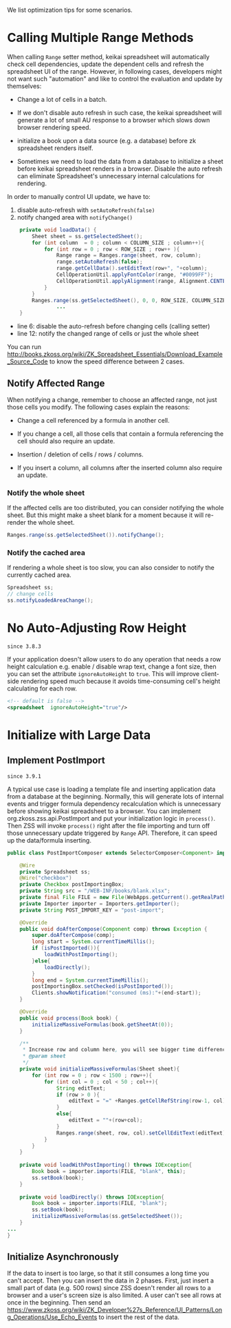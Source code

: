 We list optimization tips for some scenarios.

# Calling Multiple Range Methods

When calling `Range` setter method, keikai spreadsheet will automatically
check cell dependencies, update the dependent cells and refresh the
spreadsheet UI of the range. However, in following cases, developers
might not want such "automation" and like to control the evaluation and
update by themselves:

  - Change a lot of cells in a batch.

<!-- end list -->

  -   
    If we don't disable auto refresh in such case, the keikai spreadsheet
    will generate a lot of small AU response to a browser which slows
    down browser rendering speed.

<!-- end list -->

  - initialize a book upon a data source (e.g. a database) before zk
    spreadsheet renders itself.

<!-- end list -->

  -   
    Sometimes we need to load the data from a database to initialize a
    sheet before keikai spreadsheet renders in a browser. Disable the auto
    refresh can eliminate Spreadsheet's unnecessary internal
    calculations for rendering.

In order to manually control UI update, we have to:

1.  disable auto-refresh with `setAutoRefresh(false)`
2.  notify changed area with `notifyChange()`

<!-- end list -->

``` java
    private void loadData() {
        Sheet sheet = ss.getSelectedSheet();
        for (int column  = 0 ; column < COLUMN_SIZE ; column++){
            for (int row = 0 ; row < ROW_SIZE ; row++ ){
                Range range = Ranges.range(sheet, row, column);
                range.setAutoRefresh(false);
                range.getCellData().setEditText(row+", "+column);
                CellOperationUtil.applyFontColor(range, "#0099FF");
                CellOperationUtil.applyAlignment(range, Alignment.CENTER);
            }
        }
        Ranges.range(ss.getSelectedSheet(), 0, 0, ROW_SIZE, COLUMN_SIZE).notifyChange();
                ...
    }
```

  - line 6: disable the auto-refresh before changing cells (calling
    setter)
  - line 12: notify the changed range of cells or just the whole sheet

You can run
<http://books.zkoss.org/wiki/ZK_Spreadsheet_Essentials/Download_Example_Source_Code>
to know the speed difference between 2 cases.

## Notify Affected Range

When notifying a change, remember to choose an affected range, not just
those cells you modify. The following cases explain the reasons:

  - Change a cell referenced by a formula in another cell.

<!-- end list -->

  -   
    If you change a cell, all those cells that contain a formula
    referencing the cell should also require an update.

<!-- end list -->

  - Insertion / deletion of cells / rows / columns.

<!-- end list -->

  -   
    If you insert a column, all columns after the inserted column also
    require an update.

### Notify the whole sheet

If the affected cells are too distributed, you can consider notifying
the whole sheet. But this might make a sheet blank for a moment because
it will re-render the whole sheet.

``` java
Ranges.range(ss.getSelectedSheet()).notifyChange();
```

### Notify the cached area

If rendering a whole sheet is too slow, you can also consider to notify
the currently cached area.

``` java
Spreadsheet ss;
// change cells
ss.notifyLoadedAreaChange();
```

# No Auto-Adjusting Row Height

`since 3.8.3`

If your application doesn't allow users to do any operation that needs a
row height calculation e.g. enable / disable wrap text, change a font
size, then you can set the attribute `ignoreAutoHeight` to `true`. This
will improve client-side rendering speed much because it avoids
time-consuming cell's height calculating for each row.

``` xml
<!-- default is false -->
<spreadsheet  ignoreAutoHeight="true"/>
```

# Initialize with Large Data

## Implement PostImport

`since 3.9.1`

A typical use case is loading a template file and inserting application
data from a database at the beginning. Normally, this will generate lots
of internal events and trigger formula dependency recalculation which is
unnecessary before showing keikai spreadsheet to a browser. You can
implement
<javadoc directory="zss">org.zkoss.zss.api.PostImport</javadoc> and put
your initialization logic in `process()`. Then ZSS will invoke
`process()` right after the file importing and turn off those
unnecessary update triggered by `Range` API. Therefore, it can speed up
the data/formula inserting.

``` java
public class PostImportComposer extends SelectorComposer<Component> implements PostImport{

    @Wire
    private Spreadsheet ss;
    @Wire("checkbox")
    private Checkbox postImportingBox;
    private String src = "/WEB-INF/books/blank.xlsx";
    private final File FILE = new File(WebApps.getCurrent().getRealPath(src));
    private Importer importer = Importers.getImporter();
    private String POST_IMPORT_KEY = "post-import";

    @Override
    public void doAfterCompose(Component comp) throws Exception {
        super.doAfterCompose(comp);
        long start = System.currentTimeMillis();
        if (isPostImported()){
            loadWithPostImporting();
        }else{
            loadDirectly();
        }
        long end = System.currentTimeMillis();
        postImportingBox.setChecked(isPostImported());
        Clients.showNotification("consumed (ms):"+(end-start));
    }

    @Override
    public void process(Book book) {
        initializeMassiveFormulas(book.getSheetAt(0));
    }

    /**
     * Increase row and column here, you will see bigger time difference between post importing and non-post importing. 
     * @param sheet
     */
    private void initializeMassiveFormulas(Sheet sheet){
        for (int row = 0 ; row < 1500 ; row++){
            for (int col = 0 ; col < 50 ; col++){
                String editText; 
                if (row > 0 ){
                    editText = "=" +Ranges.getCellRefString(row-1, col);
                }
                else{
                    editText = ""+(row+col);
                }
                Ranges.range(sheet, row, col).setCellEditText(editText);
            }
        }
    }
    
    private void loadWithPostImporting() throws IOException{
        Book book = importer.imports(FILE, "blank", this);
        ss.setBook(book);
    }
    
    private void loadDirectly() throws IOException{
        Book book = importer.imports(FILE, "blank");
        ss.setBook(book);
        initializeMassiveFormulas(ss.getSelectedSheet());
    }
...
}
```

## Initialize Asynchronously

If the data to insert is too large, so that it still consumes a long
time you can't accept. Then you can insert the data in 2 phases. First,
just insert a small part of data (e.g. 500 rows) since ZSS doesn't
render all rows to a browser and a user's screen size is also limited. A
user can't see all rows at once in the beginning. Then send an
<https://www.zkoss.org/wiki/ZK_Developer%27s_Reference/UI_Patterns/Long_Operations/Use_Echo_Events>
to insert the rest of the data.
